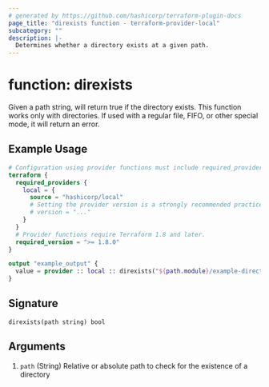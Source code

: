 ```yaml
---
# generated by https://github.com/hashicorp/terraform-plugin-docs
page_title: "direxists function - terraform-provider-local"
subcategory: ""
description: |-
  Determines whether a directory exists at a given path.
---
```


# function: direxists

Given a path string, will return true if the directory exists. This function works only with directories. If used with a regular file, FIFO, or other special mode, it will return an error.

## Example Usage

```terraform
# Configuration using provider functions must include required_providers configuration.
terraform {
  required_providers {
    local = {
      source = "hashicorp/local"
      # Setting the provider version is a strongly recommended practice
      # version = "..."
    }
  }
  # Provider functions require Terraform 1.8 and later.
  required_version = ">= 1.8.0"
}

output "example_output" {
  value = provider :: local :: direxists("${path.module}/example-directory")
}
```

## Signature

<!-- signature generated by tfplugindocs -->
```text
direxists(path string) bool
```

## Arguments

<!-- arguments generated by tfplugindocs -->
1. `path` (String) Relative or absolute path to check for the existence of a directory

